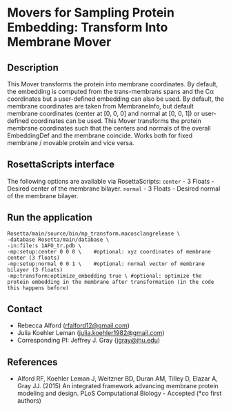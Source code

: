 # Movers for Sampling Protein Embedding: Transform Into Membrane Mover

## Description

This Mover transforms the protein into membrane coordinates. By default, the embedding is computed from the trans-membrans spans and the Cα coordinates but a user-defined embedding can also be used. By default, the membrane coordinates are taken from MembraneInfo, but default membrane coordinates (center at [0, 0, 0] and normal at [0, 0, 1]) or user-defined coordinates can be used. This Mover  transforms the protein membrane coordinates such that the centers and normals of the overall EmbeddingDef and the membrane coincide. Works both for fixed membrane / movable protein and vice versa. 

## RosettaScripts interface

The following options are available via RosettaScripts:
`center` - 3 Floats - Desired center of the membrane bilayer.
`normal` - 3 Floats - Desired normal of the membrane bilayer.

## Run the application

```
Rosetta/main/source/bin/mp_transform.macosclangrelease \
-database Rosetta/main/database \
-in:file:s 1AFO_tr.pdb \
-mp:setup:center 0 0 0 \	#optional: xyz coordinates of membrane center (3 floats)
-mp:setup:normal 0 0 1 \ 	#optional: normal vector of membrane bilayer (3 floats)
-mp:transform:optimize_embedding true \ #optional: optimize the protein embedding in the membrane after transformation (in the code this happens before)
```
## Contact

- Rebecca Alford ([rfalford12@gmail.com](rfalford12@gmail.com))
- Julia Koehler Leman ([julia.koehler1982@gmail.com](julia.koehler1982@gmail.com))
- Corresponding PI: Jeffrey J. Gray ([jgray@jhu.edu](jgray@jhu.edu))

## References

* Alford RF, Koehler Leman J, Weitzner BD, Duran AM, Tilley D, Elazar A, Gray JJ. (2015) An integrated framework advancing membrane protein modeling and design. PLoS Computational Biology - Accepted (*co first authors)

